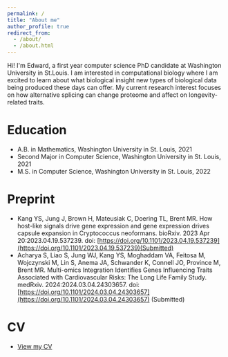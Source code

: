 ```yaml
---
permalink: /
title: "About me"
author_profile: true
redirect_from: 
  - /about/
  - /about.html
---
```


Hi! I'm Edward, a first year computer science PhD candidate at Washington University in St.Louis. I am interested in computational biology where I am excited to learn about what biological insight new types of biological data being produced these days can offer. My current research interest focuses on how alternative splicing can change proteome and affect on longevity-related traits.

Education
======
- A.B. in Mathematics, Washington University in St. Louis, 2021
- Second Major in Computer Science, Washington University in St. Louis, 2021
- M.S. in Computer Science, Washington University in St. Louis, 2022

Preprint
======
- Kang YS, Jung J, Brown H, Mateusiak C, Doering TL, Brent MR. How host-like signals drive gene expression and gene expression drives capsule expansion in Cryptococcus neoformans. bioRxiv. 2023 Apr 20:2023.04.19.537239. doi: [https://doi.org/10.1101/2023.04.19.537239](https://doi.org/10.1101/2023.04.19.537239)(Submitted)
- Acharya S, Liao S, Jung WJ, Kang YS, Moghaddam VA, Feitosa M, Wojczynski M, Lin S, Anema JA, Schwander K, Connell JO, Province M, Brent MR. Multi-omics Integration Identifies Genes Influencing Traits Associated with Cardiovascular Risks: The Long Life Family Study. medRxiv. 2024:2024.03.04.24303657. doi: [https://doi.org/10.1101/2024.03.04.24303657](https://doi.org/10.1101/2024.03.04.24303657) (Submitted)

CV
======
- [View my CV](/files/EdwardKang_CV.pdf)